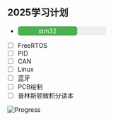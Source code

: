 ## 2025学习计划

- <div style="background: #eee; border-radius: 5px; width: 200px;">
  <div style="background: #4CAF50; width: 65%; border-radius: 5px; text-align: center; color: white; padding: 2px;">
    stm32
  </div>
</div>

- [ ] FreeRTOS
- [ ] PID
- [ ] CAN
- [ ] Linux
- [ ] 蓝牙
- [ ] PCB绘制
- [ ] 普林斯顿微积分读本

![Progress](https://img.shields.io/badge/Progress-50%25-green?style=flat-square&logo=progress)
